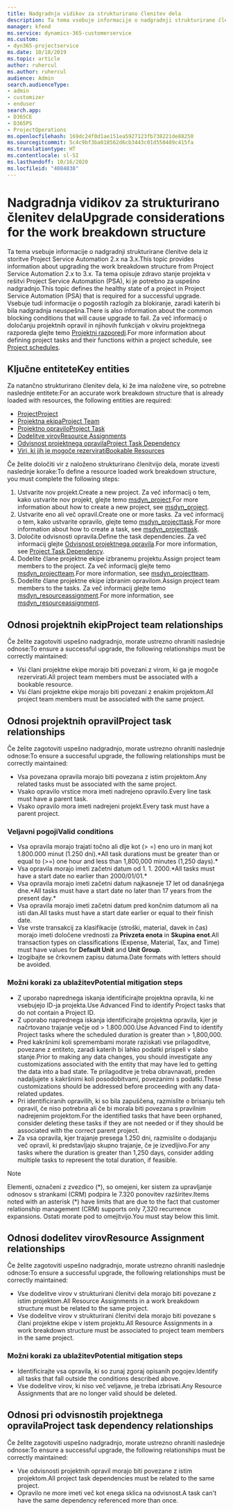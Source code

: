 ```yaml
---
title: Nadgradnja vidikov za strukturirano členitev dela
description: Ta tema vsebuje informacije o nadgradnji strukturirane členitve dela iz storitve Project Service Automation 2.x na 3.x.
manager: kfend
ms.service: dynamics-365-customerservice
ms.custom:
- dyn365-projectservice
ms.date: 10/18/2019
ms.topic: article
author: ruhercul
ms.author: ruhercul
audience: Admin
search.audienceType:
- admin
- customizer
- enduser
search.app:
- D365CE
- D365PS
- ProjectOperations
ms.openlocfilehash: 169dc24f0d1ae151ea5927123fb738221de88250
ms.sourcegitcommit: 5c4c9bf3ba018562d6cb3443c01d550489c415fa
ms.translationtype: HT
ms.contentlocale: sl-SI
ms.lasthandoff: 10/16/2020
ms.locfileid: "4084838"
---
```

# <a name="upgrade-considerations-for-the-work-breakdown-structure"></a><span data-ttu-id="004ea-103">Nadgradnja vidikov za strukturirano členitev dela</span><span class="sxs-lookup"><span data-stu-id="004ea-103">Upgrade considerations for the work breakdown structure</span></span>
<span data-ttu-id="004ea-104">Ta tema vsebuje informacije o nadgradnji strukturirane členitve dela iz storitve Project Service Automation 2.x na 3.x.</span><span class="sxs-lookup"><span data-stu-id="004ea-104">This topic provides information about upgrading the work breakdown structure from Project Service Automation 2.x to 3.x.</span></span> <span data-ttu-id="004ea-105">Ta tema opisuje zdravo stanje projekta v rešitvi Project Service Automation (PSA), ki je potrebno za uspešno nadgradnjo.</span><span class="sxs-lookup"><span data-stu-id="004ea-105">This topic defines the healthy state of a project in Project Service Automation (PSA) that is required for a successful upgrade.</span></span> <span data-ttu-id="004ea-106">Vsebuje tudi informacije o pogostih razlogih za blokiranje, zaradi katerih bi bila nadgradnja neuspešna.</span><span class="sxs-lookup"><span data-stu-id="004ea-106">There is also information about the common blocking conditions that will cause upgrade to fail.</span></span> <span data-ttu-id="004ea-107">Za več informacij o določanju projektnih opravil in njihovih funkcijah v okviru projektnega razporeda glejte temo [Projektni razporedi](project-creating.md).</span><span class="sxs-lookup"><span data-stu-id="004ea-107">For more information about defining project tasks and their functions within a project schedule, see [Project schedules](project-creating.md).</span></span>

## <a name="key-entities"></a><span data-ttu-id="004ea-108">Ključne entitete</span><span class="sxs-lookup"><span data-stu-id="004ea-108">Key entities</span></span>
<span data-ttu-id="004ea-109">Za natančno strukturirano členitev dela, ki že ima naložene vire, so potrebne naslednje entitete:</span><span class="sxs-lookup"><span data-stu-id="004ea-109">For an accurate work breakdown structure that is already loaded with resources, the following entities are required:</span></span>

- [<span data-ttu-id="004ea-110">Project</span><span class="sxs-lookup"><span data-stu-id="004ea-110">Project</span></span>](https://docs.microsoft.com/dynamics365/customerengagement/on-premises/developer/entities/msdyn_project)
- [<span data-ttu-id="004ea-111">Projektna ekipa</span><span class="sxs-lookup"><span data-stu-id="004ea-111">Project Team</span></span>](https://docs.microsoft.com/dynamics365/customerengagement/on-premises/developer/entities/msdyn_projectteam)
- [<span data-ttu-id="004ea-112">Projektno opravilo</span><span class="sxs-lookup"><span data-stu-id="004ea-112">Project Task</span></span>](https://docs.microsoft.com/dynamics365/customerengagement/on-premises/developer/entities/msdyn_projecttask)
- [<span data-ttu-id="004ea-113">Dodelitve virov</span><span class="sxs-lookup"><span data-stu-id="004ea-113">Resource Assignments</span></span>](https://docs.microsoft.com/dynamics365/customerengagement/on-premises/developer/entities/msdyn_resourceassignment)
- [<span data-ttu-id="004ea-114">Odvisnost projektnega opravila</span><span class="sxs-lookup"><span data-stu-id="004ea-114">Project Task Dependency</span></span>](https://docs.microsoft.com/dynamics365/customerengagement/on-premises/developer/entities/msdyn_projecttaskdependency)
- [<span data-ttu-id="004ea-115">Viri, ki jih je mogoče rezervirati</span><span class="sxs-lookup"><span data-stu-id="004ea-115">Bookable Resources</span></span>](https://docs.microsoft.com/dynamics365/customerengagement/on-premises/developer/entities/bookableresource)

<span data-ttu-id="004ea-116">Če želite določiti vir z naloženo strukturirano členitvijo dela, morate izvesti naslednje korake:</span><span class="sxs-lookup"><span data-stu-id="004ea-116">To define a resource loaded work breakdown structure, you must complete the following steps:</span></span>

1. <span data-ttu-id="004ea-117">Ustvarite nov projekt.</span><span class="sxs-lookup"><span data-stu-id="004ea-117">Create a new project.</span></span> <span data-ttu-id="004ea-118">Za več informacij o tem, kako ustvarite nov projekt, glejte temo [msdyn_project](https://docs.microsoft.com/dynamics365/customerengagement/on-premises/developer/entities/msdyn_project).</span><span class="sxs-lookup"><span data-stu-id="004ea-118">For more information about how to create a new project, see [msdyn_project](https://docs.microsoft.com/dynamics365/customerengagement/on-premises/developer/entities/msdyn_project).</span></span>
2. <span data-ttu-id="004ea-119">Ustvarite eno ali več opravil.</span><span class="sxs-lookup"><span data-stu-id="004ea-119">Create one or more tasks.</span></span> <span data-ttu-id="004ea-120">Za več informacij o tem, kako ustvarite opravilo, glejte temo [msdyn_projecttask](https://docs.microsoft.com/dynamics365/customerengagement/on-premises/developer/entities/msdyn_projecttask).</span><span class="sxs-lookup"><span data-stu-id="004ea-120">For more information about how to create a task, see [msdyn_projecttask](https://docs.microsoft.com/dynamics365/customerengagement/on-premises/developer/entities/msdyn_projecttask).</span></span>
3. <span data-ttu-id="004ea-121">Določite odvisnosti opravila.</span><span class="sxs-lookup"><span data-stu-id="004ea-121">Define the task dependencies.</span></span> <span data-ttu-id="004ea-122">Za več informacij glejte [Odvisnost projektnega opravila](https://docs.microsoft.com/dynamics365/customerengagement/on-premises/developer/entities/msdyn_projecttaskdependency).</span><span class="sxs-lookup"><span data-stu-id="004ea-122">For more information, see [Project Task Dependency](https://docs.microsoft.com/dynamics365/customerengagement/on-premises/developer/entities/msdyn_projecttaskdependency).</span></span>
4. <span data-ttu-id="004ea-123">Dodelite člane projektne ekipe izbranemu projektu.</span><span class="sxs-lookup"><span data-stu-id="004ea-123">Assign project team members to the project.</span></span> <span data-ttu-id="004ea-124">Za več informacij glejte temo [msdyn_projectteam](https://docs.microsoft.com/dynamics365/customerengagement/on-premises/developer/entities/msdyn_projectteam).</span><span class="sxs-lookup"><span data-stu-id="004ea-124">For more information, see [msdyn_projectteam](https://docs.microsoft.com/dynamics365/customerengagement/on-premises/developer/entities/msdyn_projectteam).</span></span>
5. <span data-ttu-id="004ea-125">Dodelite člane projektne ekipe izbranim opravilom.</span><span class="sxs-lookup"><span data-stu-id="004ea-125">Assign project team members to the tasks.</span></span> <span data-ttu-id="004ea-126">Za več informacij glejte temo [msdyn_resourceassignment](https://docs.microsoft.com/dynamics365/customerengagement/on-premises/developer/entities/msdyn_resourceassignment).</span><span class="sxs-lookup"><span data-stu-id="004ea-126">For more information, see [msdyn_resourceassignment](https://docs.microsoft.com/dynamics365/customerengagement/on-premises/developer/entities/msdyn_resourceassignment).</span></span>

## <a name="project-team-relationships"></a><span data-ttu-id="004ea-127">Odnosi projektnih ekip</span><span class="sxs-lookup"><span data-stu-id="004ea-127">Project team relationships</span></span>

<span data-ttu-id="004ea-128">Če želite zagotoviti uspešno nadgradnjo, morate ustrezno ohraniti naslednje odnose:</span><span class="sxs-lookup"><span data-stu-id="004ea-128">To ensure a successful upgrade, the following relationships must be correctly maintained:</span></span>
- <span data-ttu-id="004ea-129">Vsi člani projektne ekipe morajo biti povezani z virom, ki ga je mogoče rezervirati.</span><span class="sxs-lookup"><span data-stu-id="004ea-129">All project team members must be associated with a bookable resource.</span></span>
- <span data-ttu-id="004ea-130">Vsi člani projektne ekipe morajo biti povezani z enakim projektom.</span><span class="sxs-lookup"><span data-stu-id="004ea-130">All project team members must be associated with the same project.</span></span> 

## <a name="project-task-relationships"></a><span data-ttu-id="004ea-131">Odnosi projektnih opravil</span><span class="sxs-lookup"><span data-stu-id="004ea-131">Project task relationships</span></span>
<span data-ttu-id="004ea-132">Če želite zagotoviti uspešno nadgradnjo, morate ustrezno ohraniti naslednje odnose:</span><span class="sxs-lookup"><span data-stu-id="004ea-132">To ensure a successful upgrade, the following relationships must be correctly maintained:</span></span>

- <span data-ttu-id="004ea-133">Vsa povezana opravila morajo biti povezana z istim projektom.</span><span class="sxs-lookup"><span data-stu-id="004ea-133">Any related tasks must be associated with the same project.</span></span>
- <span data-ttu-id="004ea-134">Vsako opravilo vrstice mora imeti nadrejeno opravilo.</span><span class="sxs-lookup"><span data-stu-id="004ea-134">Every line task must have a parent task.</span></span>
- <span data-ttu-id="004ea-135">Vsako opravilo mora imeti nadrejeni projekt.</span><span class="sxs-lookup"><span data-stu-id="004ea-135">Every task must have a parent project.</span></span>

### <a name="valid-conditions"></a><span data-ttu-id="004ea-136">Veljavni pogoji</span><span class="sxs-lookup"><span data-stu-id="004ea-136">Valid conditions</span></span>

- <span data-ttu-id="004ea-137">Vsa opravila morajo trajati točno ali dlje kot (> =) eno uro in manj kot 1.800.000 minut (1.250 dni).\*</span><span class="sxs-lookup"><span data-stu-id="004ea-137">All task durations must be greater than or equal to (>=) one hour and less than 1,800,000 minutes (1,250 days).\*</span></span>
- <span data-ttu-id="004ea-138">Vsa opravila morajo imeti začetni datum od 1. 1. 2000.\*</span><span class="sxs-lookup"><span data-stu-id="004ea-138">All tasks must have a start date no earlier than 2000/01/01.\*</span></span>
- <span data-ttu-id="004ea-139">Vsa opravila morajo imeti začetni datum najkasneje 17 let od današnjega dne.\*</span><span class="sxs-lookup"><span data-stu-id="004ea-139">All tasks must have a start date no later than 17 years from the present day.\*</span></span>
- <span data-ttu-id="004ea-140">Vsa opravila morajo imeti začetni datum pred končnim datumom ali na isti dan.</span><span class="sxs-lookup"><span data-stu-id="004ea-140">All tasks must have a start date earlier or equal to their finish date.</span></span>
- <span data-ttu-id="004ea-141">Vse vrste transakcij za klasifikacije (stroški, material, davek in čas) morajo imeti določene vrednosti za **Privzeta enota** in **Skupina enot**.</span><span class="sxs-lookup"><span data-stu-id="004ea-141">All transaction types on classifications (Expense, Material, Tax, and Time) must have values for **Default Unit** and **Unit Group**.</span></span>
- <span data-ttu-id="004ea-142">Izogibajte se črkovnem zapisu datuma.</span><span class="sxs-lookup"><span data-stu-id="004ea-142">Date formats with letters should be avoided.</span></span>

### <a name="potential-mitigation-steps"></a><span data-ttu-id="004ea-143">Možni koraki za ublažitev</span><span class="sxs-lookup"><span data-stu-id="004ea-143">Potential mitigation steps</span></span>
- <span data-ttu-id="004ea-144">Z uporabo naprednega iskanja identificirajte projektna opravila, ki ne vsebujejo ID-ja projekta.</span><span class="sxs-lookup"><span data-stu-id="004ea-144">Use Advanced Find to identify Project tasks that do not contain a Project ID.</span></span>
- <span data-ttu-id="004ea-145">Z uporabo naprednega iskanja identificirajte projektna opravila, kjer je načrtovano trajanje večje od > 1.800.000.</span><span class="sxs-lookup"><span data-stu-id="004ea-145">Use Advanced Find to identify Project tasks where the scheduled duration is greater than > 1,800,000.</span></span>
- <span data-ttu-id="004ea-146">Pred kakršnimi koli spremembami morate raziskati vse prilagoditve, povezane z entiteto, zaradi katerih bi lahko podatki prispeli v slabo stanje.</span><span class="sxs-lookup"><span data-stu-id="004ea-146">Prior to making any data changes, you should investigate any customizations associated with the entity that may have led to getting the data into a bad state.</span></span> <span data-ttu-id="004ea-147">Te prilagoditve je treba obravnavati, preden nadaljujete s kakršnimi koli posodobitvami, povezanimi s podatki.</span><span class="sxs-lookup"><span data-stu-id="004ea-147">These customizations should be addressed before proceeding with any data-related updates.</span></span>
- <span data-ttu-id="004ea-148">Pri identificiranih opravilih, ki so bila zapuščena, razmislite o brisanju teh opravil, če niso potrebna ali če bi morala biti povezana s pravilnim nadrejenim projektom.</span><span class="sxs-lookup"><span data-stu-id="004ea-148">For the identified tasks that have been orphaned, consider deleting these tasks if they are not needed or if they should be associated with the correct parent project.</span></span>
- <span data-ttu-id="004ea-149">Za vsa opravila, kjer trajanje presega 1.250 dni, razmislite o dodajanju več opravil, ki predstavljajo skupno trajanje, če je izvedljivo.</span><span class="sxs-lookup"><span data-stu-id="004ea-149">For any tasks where the duration is greater than 1,250 days, consider adding multiple tasks to represent the total duration, if feasible.</span></span>

> [!NOTE]
> <span data-ttu-id="004ea-150">Elementi, označeni z zvezdico (\*), so omejeni, ker sistem za upravljanje odnosov s strankami (CRM) podpira le 7.320 ponovitev razširitev.</span><span class="sxs-lookup"><span data-stu-id="004ea-150">Items noted with an asterisk (\*) have limits that are due to the fact that customer relationship management (CRM) supports only 7,320 recurrence expansions.</span></span> <span data-ttu-id="004ea-151">Ostati morate pod to omejitvijo.</span><span class="sxs-lookup"><span data-stu-id="004ea-151">You must stay below this limit.</span></span>

## <a name="resource-assignment-relationships"></a><span data-ttu-id="004ea-152">Odnosi dodelitev virov</span><span class="sxs-lookup"><span data-stu-id="004ea-152">Resource Assignment relationships</span></span>
<span data-ttu-id="004ea-153">Če želite zagotoviti uspešno nadgradnjo, morate ustrezno ohraniti naslednje odnose:</span><span class="sxs-lookup"><span data-stu-id="004ea-153">To ensure a successful upgrade, the following relationships must be correctly maintained:</span></span>

- <span data-ttu-id="004ea-154">Vse dodelitve virov v strukturirani členitvi dela morajo biti povezane z istim projektom.</span><span class="sxs-lookup"><span data-stu-id="004ea-154">All Resource Assignments in a work breakdown structure must be related to the same project.</span></span>
- <span data-ttu-id="004ea-155">Vse dodelitve virov v strukturirani členitvi dela morajo biti povezane s člani projektne ekipe v istem projektu.</span><span class="sxs-lookup"><span data-stu-id="004ea-155">All Resource Assignments in a work breakdown structure must be associated to project team members in the same project.</span></span>

### <a name="potential-mitigation-steps"></a><span data-ttu-id="004ea-156">Možni koraki za ublažitev</span><span class="sxs-lookup"><span data-stu-id="004ea-156">Potential mitigation steps</span></span>
- <span data-ttu-id="004ea-157">Identificirajte vsa opravila, ki so zunaj zgoraj opisanih pogojev.</span><span class="sxs-lookup"><span data-stu-id="004ea-157">Identify all tasks that fall outside the conditions described above.</span></span>  
- <span data-ttu-id="004ea-158">Vse dodelitve virov, ki niso več veljavne, je treba izbrisati.</span><span class="sxs-lookup"><span data-stu-id="004ea-158">Any Resource Assignments that are no longer valid should be deleted.</span></span>

## <a name="project-task-dependency-relationships"></a><span data-ttu-id="004ea-159">Odnosi pri odvisnostih projektnega opravila</span><span class="sxs-lookup"><span data-stu-id="004ea-159">Project task dependency relationships</span></span>
<span data-ttu-id="004ea-160">Če želite zagotoviti uspešno nadgradnjo, morate ustrezno ohraniti naslednje odnose:</span><span class="sxs-lookup"><span data-stu-id="004ea-160">To ensure a successful upgrade, the following relationships must be correctly maintained:</span></span>

- <span data-ttu-id="004ea-161">Vse odvisnosti projektnih opravil morajo biti povezane z istim projektom.</span><span class="sxs-lookup"><span data-stu-id="004ea-161">All project task dependencies must be related to the same project.</span></span>
- <span data-ttu-id="004ea-162">Opravilo ne more imeti več kot enega sklica na odvisnost.</span><span class="sxs-lookup"><span data-stu-id="004ea-162">A task can't have the same dependency referenced more than once.</span></span>
